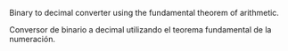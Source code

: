 Binary to decimal converter using the fundamental theorem of arithmetic.

Conversor de binario a decimal utilizando el teorema fundamental de la numeración.